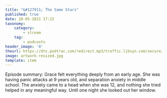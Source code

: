 ```yaml
---
title: "&#127911; The Same Stars"
published: true
date: 28-05-2021 17:22
taxonomy:
    category:
        - stream
    tag:
        - podcasts
header_image: '0'
theurl: https://dts.podtrac.com/redirect.mp3/traffic.libsyn.com/secure/nocturne/Noct_TheSameStars_MINUS18.mp3
image: artwork-resized.jpg
template: item
--- 
```

Episode summary: Grace felt everything deeply from an early age. She was having panic attacks at 9 years old, and separation anxiety in middle school. The anxiety came to a head when she was 12, and nothing she tried helped in any meaningful way. Until one night she looked out her window.
